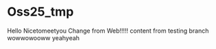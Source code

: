 # Oss25_tmp
Hello Nicetomeetyou
Change from Web!!!!!
content from testing branch
wowwowooww
yeahyeah
